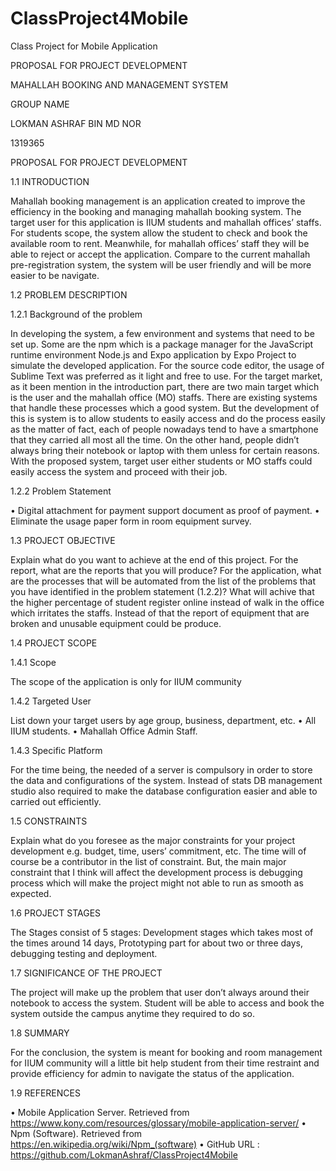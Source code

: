 # ClassProject4Mobile
Class Project for Mobile Application

PROPOSAL FOR PROJECT DEVELOPMENT


MAHALLAH BOOKING AND MANAGEMENT SYSTEM



GROUP NAME


LOKMAN ASHRAF BIN MD NOR

1319365
 
PROPOSAL FOR PROJECT DEVELOPMENT


1.1 INTRODUCTION

Mahallah booking management is an application created to improve the efficiency in the booking and managing mahallah booking system. The target user for this application is IIUM students and mahallah offices’ staffs. For students scope, the system allow the student to check and book the available room to rent. Meanwhile, for mahallah offices’ staff they will be able to reject or accept the application. Compare to the current mahallah pre-registration system, the system will be user friendly and will be more easier to be navigate. 



1.2 PROBLEM DESCRIPTION

1.2.1 Background of the problem

In developing the system, a few environment and systems that need to be set up. Some are the npm which is a package manager for the JavaScript runtime environment Node.js and Expo application by Expo Project to simulate the developed application. For the source code editor, the usage of Sublime Text was preferred as it light and free to use.
	For the target market, as it been mention in the introduction part, there are two main target which is the user and the mahallah office (MO) staffs. There are existing systems that handle these processes which a good system. But the development of this is system is to allow students to easily access and do the process easily as the matter of fact, each of people nowadays tend to have a smartphone that they carried all most all the time. On the other hand, people didn’t always bring their notebook or laptop with them unless for certain reasons. With the proposed system, target user either students or MO staffs could easily access the system and proceed with their job.    





1.2.2 Problem Statement

•	Digital attachment for payment support document as proof of payment.
•	Eliminate the usage paper form in room equipment survey. 



1.3 PROJECT OBJECTIVE

Explain what do you want to achieve at the end of this project. For the report, what are the reports that you will produce? For the application, what are the processes that will be automated from the list of the problems that you have identified in the problem statement (1.2.2)?
What will achive that the higher percentage of student register online instead of walk in the office which irritates the staffs. Instead of that the report of equipment that are broken and unusable equipment could be produce.



1.4 PROJECT SCOPE


1.4.1 Scope

The scope of the application is only for IIUM community 

1.4.2 Targeted User

List down your target users by age group, business, department, etc.
•	All IIUM students.
•	Mahallah Office Admin Staff.





1.4.3 Specific Platform

For the time being, the needed of a server is compulsory in order to store the data and configurations of the system.
Instead of stats DB management studio also required to make the database configuration easier and able to carried out efficiently.



1.5 CONSTRAINTS

Explain what do you foresee as the major constraints for your project development e.g. budget, time, users’ commitment, etc.
The time will of course be a contributor in the list of constraint. But, the main major constraint that I think will affect the development process is debugging process which will make the project might not able to run as smooth as expected. 



1.6 PROJECT STAGES

The Stages consist of 5 stages:
Development stages which takes most of the times around 14 days,
Prototyping part for about two or three days, debugging testing and deployment.
 




1.7 SIGNIFICANCE OF THE PROJECT

The project will make up the problem that user don’t always around their notebook to access the system. Student will be able to access and book the system outside the campus anytime they required to do so.  






1.8 SUMMARY

For the conclusion, the system is meant for booking and room management for IIUM community will a little bit help student from their time restraint and provide efficiency for admin to navigate the status of the application.





1.9 REFERENCES

•	Mobile Application Server. Retrieved from https://www.kony.com/resources/glossary/mobile-application-server/
•	Npm (Software). Retrieved from https://en.wikipedia.org/wiki/Npm_(software)
•	GitHub URL : https://github.com/LokmanAshraf/ClassProject4Mobile 

